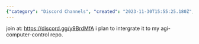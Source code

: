 ```yaml
---
{"category": "Discord Channels", "created": "2023-11-30T15:55:25.180Z", "date": "2023-11-30 15:55:25", "description": "This text discusses a Discord channel named 'Cybergod' which can be joined using the invitation link https://discord.gg/y9BrdMfA. It is set to be integrated into an agi-computer-control repository, suggesting collaboration and communication among its members.", "modified": "2023-11-30T15:55:55.205Z", "tags": ["Discord", "Cybergod", "Invitation Link", "Agicomputercontrol", "Repository", "Integration"], "title": "Cybergod discord channel"}
---
```

join at: https://discord.gg/y9BrdMfA
i plan to intergrate it to my agi-computer-control repo.